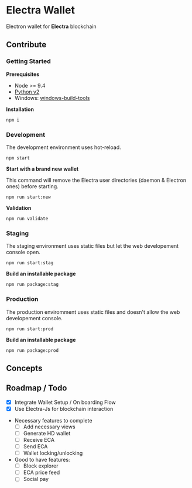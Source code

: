 # Electra Wallet
Electron wallet for **Electra** blockchain


## Contribute

### Getting Started

**Prerequisites**
* Node >= 9.4
* [Python v2](https://www.python.org/downloads/)
* Windows: [windows-build-tools](https://github.com/felixrieseberg/windows-build-tools#readme)

**Installation**

    npm i

### Development

The development environment uses hot-reload.

    npm start

**Start with a brand new wallet**

This command will remove the Electra user directories (daemon & Electron ones) before starting.

    npm run start:new

**Validation**

    npm run validate

### Staging

The staging environment uses static files but let the web developement console open.

    npm run start:stag

**Build an installable package**

    npm run package:stag

### Production

The production enviromment uses static files and doesn't allow the web developement console.

    npm run start:prod

**Build an installable package**

    npm run package:prod

## Concepts

## Roadmap / Todo
- [x] Integrate Wallet Setup / On boarding Flow
- [x] Use Electra-Js for blockchain interaction
- Necessary features to complete
	- [ ] Add necessary views
	- [ ] Generate HD wallet
	- [ ] Receive ECA
	- [ ] Send ECA
	- [ ] Wallet locking/unlocking
- Good to have features:
	- [ ] Block explorer
	- [ ] ECA price feed
	- [ ] Social pay
